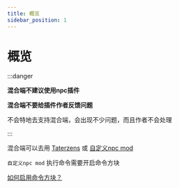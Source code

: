 ```yaml
---
title: 概览
sidebar_position: 1
---
```


# 概览

:::danger

**混合端不建议使用npc插件**

**混合端不要给插件作者反馈问题**

不会特地去支持混合端，会出现不少问题，而且作者不会处理

:::

混合端可以去用 [Taterzens](https://www.mcmod.cn/class/3837.html) 或 [自定义npc mod](https://www.mcmod.cn/class/45.html)

`自定义npc mod` 执行命令需要开启命令方块

[如何启用命令方块？](/docs/sundry/FAQ.md#如何启用命令方块)
